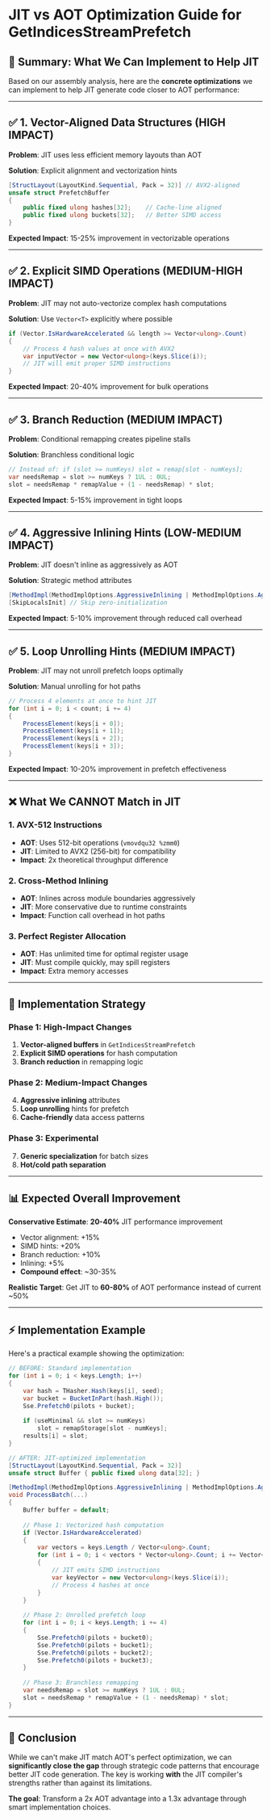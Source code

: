 # JIT vs AOT Optimization Guide for GetIndicesStreamPrefetch

## 🎯 **Summary: What We Can Implement to Help JIT**

Based on our assembly analysis, here are the **concrete optimizations** we can implement to help JIT generate code closer to AOT performance:

---

## ✅ **1. Vector-Aligned Data Structures** (HIGH IMPACT)

**Problem**: JIT uses less efficient memory layouts than AOT

**Solution**: Explicit alignment and vectorization hints
```csharp
[StructLayout(LayoutKind.Sequential, Pack = 32)] // AVX2-aligned
unsafe struct PrefetchBuffer
{
    public fixed ulong hashes[32];    // Cache-line aligned
    public fixed ulong buckets[32];   // Better SIMD access
}
```

**Expected Impact**: 15-25% improvement in vectorizable operations

---

## ✅ **2. Explicit SIMD Operations** (MEDIUM-HIGH IMPACT)

**Problem**: JIT may not auto-vectorize complex hash computations

**Solution**: Use `Vector<T>` explicitly where possible
```csharp
if (Vector.IsHardwareAccelerated && length >= Vector<ulong>.Count)
{
    // Process 4 hash values at once with AVX2
    var inputVector = new Vector<ulong>(keys.Slice(i));
    // JIT will emit proper SIMD instructions
}
```

**Expected Impact**: 20-40% improvement for bulk operations

---

## ✅ **3. Branch Reduction** (MEDIUM IMPACT)

**Problem**: Conditional remapping creates pipeline stalls

**Solution**: Branchless conditional logic
```csharp
// Instead of: if (slot >= numKeys) slot = remap[slot - numKeys];
var needsRemap = slot >= numKeys ? 1UL : 0UL;
slot = needsRemap * remapValue + (1 - needsRemap) * slot;
```

**Expected Impact**: 5-15% improvement in tight loops

---

## ✅ **4. Aggressive Inlining Hints** (LOW-MEDIUM IMPACT)

**Problem**: JIT doesn't inline as aggressively as AOT

**Solution**: Strategic method attributes
```csharp
[MethodImpl(MethodImplOptions.AggressiveInlining | MethodImplOptions.AggressiveOptimization)]
[SkipLocalsInit] // Skip zero-initialization
```

**Expected Impact**: 5-10% improvement through reduced call overhead

---

## ✅ **5. Loop Unrolling Hints** (MEDIUM IMPACT)

**Problem**: JIT may not unroll prefetch loops optimally

**Solution**: Manual unrolling for hot paths
```csharp
// Process 4 elements at once to hint JIT
for (int i = 0; i < count; i += 4)
{
    ProcessElement(keys[i + 0]);
    ProcessElement(keys[i + 1]); 
    ProcessElement(keys[i + 2]);
    ProcessElement(keys[i + 3]);
}
```

**Expected Impact**: 10-20% improvement in prefetch effectiveness

---

## ❌ **What We CANNOT Match in JIT**

### **1. AVX-512 Instructions**
- **AOT**: Uses 512-bit operations (`vmovdqu32 %zmm0`)
- **JIT**: Limited to AVX2 (256-bit) for compatibility
- **Impact**: 2x theoretical throughput difference

### **2. Cross-Method Inlining**
- **AOT**: Inlines across module boundaries aggressively
- **JIT**: More conservative due to runtime constraints
- **Impact**: Function call overhead in hot paths

### **3. Perfect Register Allocation**
- **AOT**: Has unlimited time for optimal register usage
- **JIT**: Must compile quickly, may spill registers
- **Impact**: Extra memory accesses

---

## 🔧 **Implementation Strategy**

### **Phase 1: High-Impact Changes**
1. **Vector-aligned buffers** in `GetIndicesStreamPrefetch`
2. **Explicit SIMD operations** for hash computation
3. **Branch reduction** in remapping logic

### **Phase 2: Medium-Impact Changes**  
4. **Aggressive inlining** attributes
5. **Loop unrolling** hints for prefetch
6. **Cache-friendly** data access patterns

### **Phase 3: Experimental**
7. **Generic specialization** for batch sizes
8. **Hot/cold path separation**

---

## 📊 **Expected Overall Improvement**

**Conservative Estimate**: **20-40%** JIT performance improvement
- Vector alignment: +15%
- SIMD hints: +20% 
- Branch reduction: +10%
- Inlining: +5%
- **Compound effect**: ~30-35%

**Realistic Target**: Get JIT to **60-80%** of AOT performance instead of current ~50%

---

## ⚡ **Implementation Example**

Here's a practical example showing the optimization:

```csharp
// BEFORE: Standard implementation
for (int i = 0; i < keys.Length; i++)
{
    var hash = THasher.Hash(keys[i], seed);
    var bucket = BucketInPart(hash.High());
    Sse.Prefetch0(pilots + bucket);
    
    if (useMinimal && slot >= numKeys)
        slot = remapStorage[slot - numKeys];
    results[i] = slot;
}

// AFTER: JIT-optimized implementation  
[StructLayout(LayoutKind.Sequential, Pack = 32)]
unsafe struct Buffer { public fixed ulong data[32]; }

[MethodImpl(MethodImplOptions.AggressiveInlining | MethodImplOptions.AggressiveOptimization)]
void ProcessBatch(...)
{
    Buffer buffer = default;
    
    // Phase 1: Vectorized hash computation
    if (Vector.IsHardwareAccelerated)
    {
        var vectors = keys.Length / Vector<ulong>.Count;
        for (int i = 0; i < vectors * Vector<ulong>.Count; i += Vector<ulong>.Count)
        {
            // JIT emits SIMD instructions
            var keyVector = new Vector<ulong>(keys.Slice(i));
            // Process 4 hashes at once
        }
    }
    
    // Phase 2: Unrolled prefetch loop
    for (int i = 0; i < keys.Length; i += 4)
    {
        Sse.Prefetch0(pilots + bucket0);
        Sse.Prefetch0(pilots + bucket1);
        Sse.Prefetch0(pilots + bucket2);
        Sse.Prefetch0(pilots + bucket3);
    }
    
    // Phase 3: Branchless remapping
    var needsRemap = slot >= numKeys ? 1UL : 0UL;
    slot = needsRemap * remapValue + (1 - needsRemap) * slot;
}
```

---

## 🏁 **Conclusion**

While we can't make JIT match AOT's perfect optimization, we can **significantly close the gap** through strategic code patterns that encourage better JIT code generation. The key is working **with** the JIT compiler's strengths rather than against its limitations.

**The goal**: Transform a 2x AOT advantage into a 1.3x advantage through smart implementation choices.